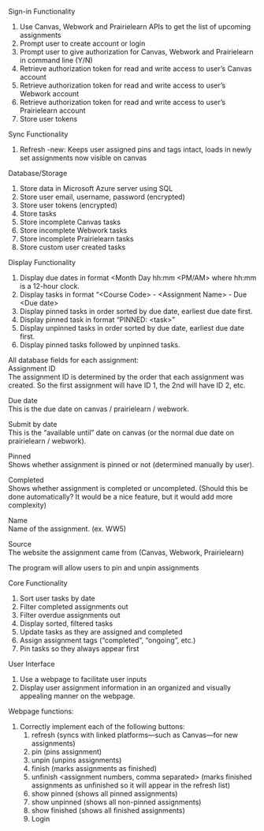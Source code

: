 Sign-in Functionality

1. Use Canvas, Webwork and Prairielearn APIs to get the list of upcoming assignments  
2. Prompt user to create account or login  
3. Prompt user to give authorization for Canvas, Webwork and Prairielearn in command line (Y/N)  
4. Retrieve authorization token for read and write access to user’s Canvas account  
5. Retrieve authorization token for read and write access to user’s Webwork account  
6. Retrieve authorization token for read and write access to user’s Prairielearn account  
7. Store user tokens

Sync Functionality

1. Refresh \-new: Keeps user assigned pins and tags intact, loads in newly set assignments now visible on canvas

Database/Storage

1. Store data in Microsoft Azure server using SQL  
2. Store user email, username, password (encrypted)  
3. Store user tokens (encrypted)  
4. Store tasks  
5. Store incomplete Canvas tasks  
6. Store incomplete Webwork tasks  
7. Store incomplete Prairielearn tasks  
8. Store custom user created tasks

Display Functionality

1. Display due dates in format \<Month Day hh:mm \<PM/AM\> where hh:mm is a 12-hour clock.  
2. Display tasks in format “\<Course Code\> \- \<Assignment Name\> \- Due \<Due date\>  
3. Display pinned tasks in order sorted by due date, earliest due date first.  
4. Display pinned task in format “PINNED: \<task\>”  
5. Display unpinned tasks in order sorted by due date, earliest due date first.  
6. Display pinned tasks followed by unpinned tasks.

All database fields for each assignment:  
Assignment ID  
The assignment ID is determined by the order that each assignment was created. So the first assignment will have ID 1, the 2nd will have ID 2, etc.

Due date  
This is the due date on canvas / prairielearn / webwork.

Submit by date  
This is the “available until” date on canvas (or the normal due date on prairielearn / webwork).

Pinned  
Shows whether assignment is pinned or not (determined manually by user).

Completed  
Shows whether assignment is completed or uncompleted. (Should this be done automatically? It would be a nice feature, but it would add more complexity)

Name  
Name of the assignment. (ex. WW5)

Source  
The website the assignment came from (Canvas, Webwork, Prairielearn)

The program will allow users to pin and unpin assignments

Core Functionality

1. Sort user tasks by date  
2. Filter completed assignments out  
3. Filter overdue assignments out  
4. Display sorted, filtered tasks  
5. Update tasks as they are assigned and completed  
6. Assign assignment tags (“completed”, “ongoing”, etc.)  
7. Pin tasks so they always appear first

User Interface

1. Use a webpage to facilitate user inputs  
2. Display user assignment information in an organized and visually appealing manner on the webpage.

Webpage functions:

1. Correctly implement each of the following buttons:  
   1. refresh (syncs with linked platforms—such as Canvas—for new assignments)  
   2. pin (pins assignment)  
   3. unpin (unpins assignments)  
   4. finish (marks assignments as finished)  
   5. unfinish \<assignment numbers, comma separated\> (marks finished assignments as unfinished so it will appear in the refresh list)  
   6. show pinned (shows all pinned assignments)  
   7. show unpinned (shows all non-pinned assignments)  
   8. show finished (shows all finished assignments)  
   9. Login

